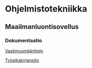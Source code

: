 # Ohjelmistotekniikka
## Maailmanluontisovellus
### Dokumentaatio
[Vaatimusmäärittely](https://github.com/luuranko/ot-harjoitustyo/blob/master/dokumentaatio/vaatimusmaarittely.md)

[Työaikakirjanpito](https://github.com/luuranko/ot-harjoitustyo/blob/master/dokumentaatio/tyoaikakirjanpito.md)

